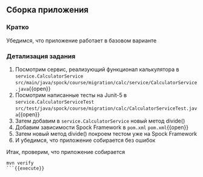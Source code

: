 ## Сборка приложения

### Кратко

Убедимся, что приложение работает в базовом варианте

### Детализация задания

1. Посмотрим сервис, реализующий функционал калькулятора в `service.CalculatorService`
  `src/main/java/spock/course/migration/calc/service/CalculatorService.java`{{open}}
2. Посмотрим написанные тесты на Junit-5 в `service.CalculatorServiceTest`
  `src/test/java/spock/course/migration/calc/CalculatorServiceTest.java`{{open}}
3. Затем добавим в `service.CalculatorService` новый метод divide()
4. Добавим зависимости Spock Framework в `pom.xml`
   `pom.xml`{{open}}
4. Затем новый метод divide() покроем тестом уже на Spock Framework
5. И убедимся, что приложение собирается без ошибок

Итак, проверим, что приложение собирается

```
mvn verify
```{{execute}}
